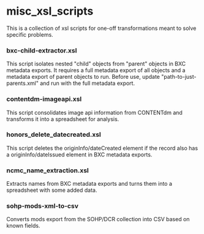 # misc_xsl_scripts

This is a collection of xsl scripts for one-off transformations meant to solve specific problems.

### bxc-child-extractor.xsl
This script isolates nested "child" objects from "parent" objects in BXC metadata exports. It requires a full metadata export of all objects and a metadata export of parent objects to run. Before use, update "path-to-just-parents.xml" and run with the full metadata export.

### contentdm-imageapi.xsl
This script consolidates image api information from CONTENTdm and transforms it into a spreadsheet for analysis.

### honors_delete_datecreated.xsl
This script deletes the originInfo/dateCreated element if the record also has a originInfo/dateIssued element in BXC metadata exports.

### ncmc_name_extraction.xsl
Extracts names from BXC metadata exports and turns them into a spreadsheet with some added data.

### sohp-mods-xml-to-csv
Converts mods export from the SOHP/DCR collection into CSV based on known fields.